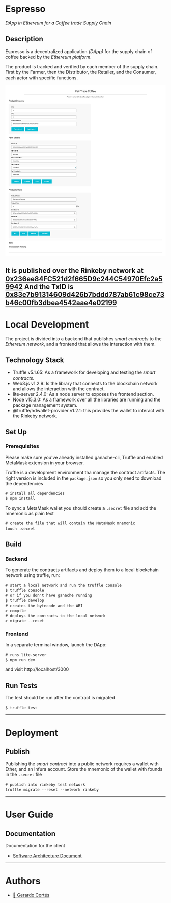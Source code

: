 # Espresso
_DApp in Ethereum for a Coffee trade Supply Chain_

## Description
Espresso is a decentralized application _(DApp)_ for the supply chain of coffee backed by the _Ethereum platform_.

The product is tracked and verified by each member of the supply chain.
First by the Farmer, then the Distributor, the Retailer, and the Consumer, each actor with specific functions.

![screenshot](screenshot.png)

It is published over the Rinkeby network at [0x236ee84FC521d2f665D9c244C54970Efc2a59942](https://rinkeby.etherscan.io/address/0x236ee84FC521d2f665D9c244C54970Efc2a59942)
And the TxID is [0x83e7b91314609d426b7bddd787ab61c98ce73b46c00fb3dbea4542aae4e02199](https://rinkeby.etherscan.io/tx/0x83e7b91314609d426b7bddd787ab61c98ce73b46c00fb3dbea4542aae4e02199)
---

# Local Development
The project is divided into a backend that publishes _smart contracts_ to the _Ethereum network_, and a frontend that allows the interaction with them.

## Technology Stack
- Truffle v5.1.65: As a framework for developing and testing the _smart contracts_. 
- Web3.js v1.2.9: Is the library that connects to the blockchain network and allows the interaction with the contract.
- lite-server 2.4.0: As a node server to exposes the frontend section.
- Node v15.3.0: As a framework over all the libraries are running and the package management system.
- @truffle/hdwallet-provider v1.2.1: this provides the wallet to interact with the Rinkeby network.

## Set Up
### Prerequisites
Please make sure you've already installed ganache-cli, Truffle and enabled MetaMask extension in your browser.

Truffle is a development environment tha manage the contract artifacts.
The right version is included in the `package.json` so you only need to download the dependencies

```shell
# install all dependencies
$ npm install
```

To sync a MetaMask wallet you should create a `.secret` file and add the mnemonic as plain text

```shell
# create the file that will contain the MetaMask mnemonic
touch .secret
```

## Build
### Backend
To generate the contracts artifacts and deploy them to a local blockchain network using truffle, run:
```shell
# start a local network and run the truffle console
$ truffle console
# or if you don't have ganache running
$ truffle develop
# creates the bytecode and the ABI
> compile
# deploys the contracts to the local network
> migrate --reset
```

### Frontend
In a separate terminal window, launch the DApp:
```shell
# runs lite-server 
$ npm run dev
```

and visit http://localhost/3000

## Run Tests
The test should be run after the contract is migrated
```shell
$ truffle test
```

---
# Deployment

## Publish
Publishing the _smart contract_ into a public network requires a wallet with Ether, and an Infura account.
Store the mnemonic of the wallet with founds in the `.secret` file

```shell
# publish into rinkeby test network
truffle migrate --reset --network rinkeby
```

---

# User Guide
## Documentation
Documentation for the client
- [Software Architecture Document](SAD.md)

---

# Authors
- [:email: Gerardo Cortés](mailto:gerardo.cortes.o@gmail.com)
